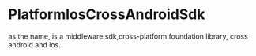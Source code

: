 # PlatformIosCrossAndroidSdk
as the name, is a middleware sdk,cross-platform foundation library, cross android and ios.
